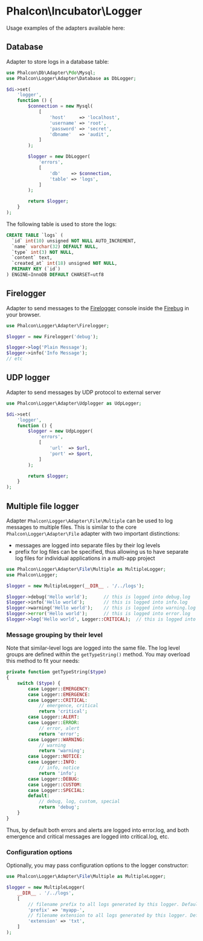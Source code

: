 # Phalcon\Incubator\Logger

Usage examples of the adapters available here:

## Database

Adapter to store logs in a database table:

```php
use Phalcon\Db\Adapter\Pdo\Mysql;
use Phalcon\Logger\Adapter\Database as DbLogger;

$di->set(
    'logger',
    function () {
        $connection = new Mysql(
            [
                'host'     => 'localhost',
                'username' => 'root',
                'password' => 'secret',
                'dbname'   => 'audit',
            ]
        );

        $logger = new DbLogger(
            'errors',
            [
                'db'    => $connection,
                'table' => 'logs',
            ]
        );

        return $logger;
    }
);
```

The following table is used to store the logs:

```sql
CREATE TABLE `logs` (
  `id` int(10) unsigned NOT NULL AUTO_INCREMENT,
  `name` varchar(32) DEFAULT NULL,
  `type` int(3) NOT NULL,
  `content` text,
  `created_at` int(18) unsigned NOT NULL,
  PRIMARY KEY (`id`)
) ENGINE=InnoDB DEFAULT CHARSET=utf8
```

## Firelogger

Adapter to send messages to the [Firelogger][1] console inside the [Firebug][2] in your browser.

```php
use Phalcon\Logger\Adapter\Firelogger;

$logger = new Firelogger('debug');

$logger->log('Plain Message');
$logger->info('Info Message');
// etc
```

## UDP logger

Adapter to send messages by UDP protocol to external server

```php
use Phalcon\Logger\Adapter\Udplogger as UdpLogger;

$di->set(
    'logger',
    function () {
        $logger = new UdpLogger(
            'errors',
            [
                'url'  => $url,
                'port' => $port,
            ]
        );

        return $logger;
    }
);
```

## Multiple file logger

Adapter `Phalcon\Logger\Adapter\File\Multiple` can be used to log messages to multiple files. This is similar to the core
`Phalcon\Logger\Adapter\File` adapter with two important distinctions:
* messages are logged into separate files by their log levels
* prefix for log files can be specified, thus allowing us to have separate log files for individual applications in a multi-app project

```php
use Phalcon\Logger\Adapter\File\Multiple as MultipleLogger;
use Phalcon\Logger;

$logger = new MultipleLogger(__DIR__ . '/../logs');

$logger->debug('Hello world');      // this is logged into debug.log
$logger->info('Hello world');       // this is logged into info.log
$logger->warning('Hello world');    // this is logged into warning.log
$logger->error('Hello world');      // this is logged into error.log
$logger->log('Hello world', Logger::CRITICAL);  // this is logged into critical.log

```

### Message grouping by their level

Note that similar-level logs are logged into the same file.
The log level groups are defined within the `getTypeString()` method. You may overload this method to fit your needs:

```php
private function getTypeString($type)
{
    switch ($type) {
        case Logger::EMERGENCY:
        case Logger::EMERGENCE:
        case Logger::CRITICAL:
            // emergence, critical
            return 'critical';
        case Logger::ALERT:
        case Logger::ERROR:
            // error, alert
            return 'error';
        case Logger::WARNING:
            // warning
            return 'warning';
        case Logger::NOTICE:
        case Logger::INFO:
            // info, notice
            return 'info';
        case Logger::DEBUG:
        case Logger::CUSTOM:
        case Logger::SPECIAL:
        default:
            // debug, log, custom, special
            return 'debug';
    }
}
```

Thus, by default both errors and alerts are logged into error.log, and both emergence and critical messages are logged into critical.log, etc.

### Configuration options

Optionally, you may pass configuration options to the logger constructor:

```php
use Phalcon\Logger\Adapter\File\Multiple as MultipleLogger;

$logger = new MultipleLogger(
    __DIR__ . '/../logs',
    [
        // filename prefix to all logs generated by this logger. Defaults to ""
        'prefix' => 'myapp-',
        // filename extension to all logs generated by this logger. Defaults to "log"
        'extension' => 'txt',
    ]
);
```


[1]: http://firelogger.binaryage.com/
[2]: https://getfirebug.com/
